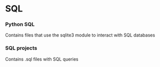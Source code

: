 # SQL

### Python SQL
Contains files that use the sqlite3 module to interact with SQL databases

### SQL projects
Contains .sql files with SQL queries 
